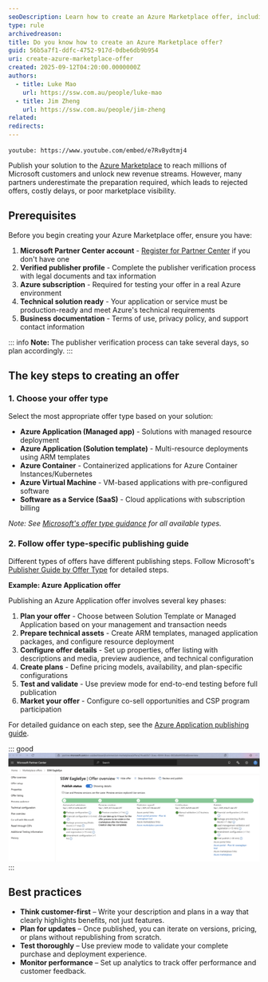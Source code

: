 ```yaml
---
seoDescription: Learn how to create an Azure Marketplace offer, including the required steps, assets, and configurations to successfully publish your solution.
type: rule
archivedreason:
title: Do you know how to create an Azure Marketplace offer?
guid: 56b5a7f1-ddfc-4752-917d-0dbe6db9b954
uri: create-azure-marketplace-offer
created: 2025-09-12T04:20:00.0000000Z
authors:
  - title: Luke Mao
    url: https://ssw.com.au/people/luke-mao
  - title: Jim Zheng
    url: https://ssw.com.au/people/jim-zheng
related:
redirects:
---
```


`youtube: https://www.youtube.com/embed/e7RvBydtmj4`

Publish your solution to the [Azure Marketplace](https://azuremarketplace.microsoft.com) to reach millions of Microsoft customers and unlock new revenue streams. However, many partners underestimate the preparation required, which leads to rejected offers, costly delays, or poor marketplace visibility.

<!--endintro-->

## Prerequisites

Before you begin creating your Azure Marketplace offer, ensure you have:

1. **Microsoft Partner Center account** - [Register for Partner Center](https://partner.microsoft.com) if you don't have one
2. **Verified publisher profile** - Complete the publisher verification process with legal documents and tax information
3. **Azure subscription** - Required for testing your offer in a real Azure environment
4. **Technical solution ready** - Your application or service must be production-ready and meet Azure's technical requirements
5. **Business documentation** - Terms of use, privacy policy, and support contact information

::: info
**Note:** The publisher verification process can take several days, so plan accordingly.
:::

## The key steps to creating an offer

### 1. Choose your offer type

Select the most appropriate offer type based on your solution:

- **Azure Application (Managed app)** - Solutions with managed resource deployment
- **Azure Application (Solution template)** - Multi-resource deployments using ARM templates
- **Azure Container** - Containerized applications for Azure Container Instances/Kubernetes
- **Azure Virtual Machine** - VM-based applications with pre-configured software
- **Software as a Service (SaaS)** - Cloud applications with subscription billing

_Note: See [Microsoft's offer type guidance](https://learn.microsoft.com/en-us/partner-center/marketplace-offers/determine-your-listing-type) for all available types._

### 2. Follow offer type-specific publishing guide

Different types of offers have different publishing steps. Follow Microsoft's [Publisher Guide by Offer Type](https://learn.microsoft.com/en-us/partner-center/marketplace-offers/publisher-guide-by-offer-type) for detailed steps.

**Example: Azure Application offer**

Publishing an Azure Application offer involves several key phases:

1. **Plan your offer** - Choose between Solution Template or Managed Application based on your management and transaction needs
2. **Prepare technical assets** - Create ARM templates, managed application packages, and configure resource deployment
3. **Configure offer details** - Set up properties, offer listing with descriptions and media, preview audience, and technical configuration
4. **Create plans** - Define pricing models, availability, and plan-specific configurations
5. **Test and validate** - Use preview mode for end-to-end testing before full publication
6. **Market your offer** - Configure co-sell opportunities and CSP program participation

For detailed guidance on each step, see the [Azure Application publishing guide](https://learn.microsoft.com/en-us/partner-center/marketplace-offers/plan-azure-application-offer).

::: good
![Figure: Good example - SSW.EagleEye is published to Azure Marketplace](eagleeye-azure-marketplace.png)
:::

## Best practices

- **Think customer-first** – Write your description and plans in a way that clearly highlights benefits, not just features.
- **Plan for updates** – Once published, you can iterate on versions, pricing, or plans without republishing from scratch.
- **Test thoroughly** – Use preview mode to validate your complete purchase and deployment experience.
- **Monitor performance** – Set up analytics to track offer performance and customer feedback.

